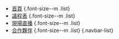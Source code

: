 - [首頁](/) {.font-size--m .list}
- [議程表](/program) {.font-size--m .list}
- [現場直播](/live) {.font-size--m .list} 
- [合作夥伴](/partner) {.font-size--m .list} 
{.navbar-list}